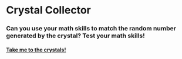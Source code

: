 # Crystal Collector
### Can you use your math skills to match the random number generated by the crystal? Test your math skills!
#### [Take me to the crystals!](https://g-anico.github.io/week-4-game/)
